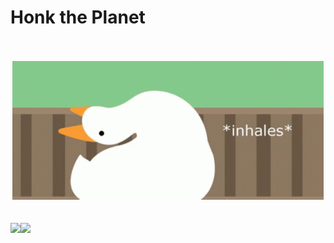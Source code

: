 # Honk the Planet

<div align="center">
    <br>
    <br>
    <img src="https://raw.githubusercontent.com/whiteyhat/whiteyhat/main/honk.gif">
    <br>
</div>
<br>
<br>
<a href="https://satoshis.games">
  <img align="left" src="https://github-readme-stats.vercel.app/api?username=whiteyhat&show_icons=true" />
</a>
<a href="https://satoshis.games">
  <img align="left" src="https://github-readme-stats.vercel.app/api/top-langs/?username=whiteyhat&hide=html,css" />
</a>

